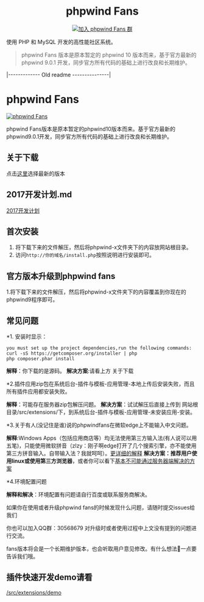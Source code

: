 <h1 align="center">phpwind Fans</h1>
<p align="center">
<a href="//shang.qq.com/wpa/qunwpa?idkey=4bdc6869a010f9371c81047847960e9d89ce0585e23308a4f00f99ecb27c48f7"><img src="https://pub.idqqimg.com/wpa/images/group.png" title="加入 phpwind Fans 群"></a>
</p>

使用 PHP 和 MySQL 开发的高性能社区系统。
> phpwind Fans 版本是原本暂定的 phpwind 10 版本而来，基于官方最新的 phpwind 9.0.1 开发，同步官方所有代码的基础上进行改良和长期维护。


|------------- Old readme ---------------|

# phpwind Fans

[![phpwind Fans](https://pub.idqqimg.com/wpa/images/group.png)](//shang.qq.com/wpa/qunwpa?idkey=4bdc6869a010f9371c81047847960e9d89ce0585e23308a4f00f99ecb27c48f7)

phpwind Fans版本是原本暂定的phpwind10版本而来。基于官方最新的phpwind9.0.1开发，同步官方所有代码的基础上进行改良和长期维护。
## 关于下载
点击[这里](https://github.com/medz/phpwind/releases)选择最新的版本

## 2017开发计划.md
[2017开发计划](2017开发计划.md)

## 首次安装
1. 将下载下来的文件解压，然后将phpwind-x文件夹下的内容放网站根目录。
2. 访问`http://你的域名/install.php`按照说明进行安装即可。

## 官方版本升级到phpwind fans
1.将下载下来的文件解压，然后将phpwind-x文件夹下的内容覆盖到你现在的phpwind9程序即可。
## 常见问题
*1. 安装时显示：
```
you must set up the project dependencies,run the following commands:
curl -sS https://getcomposer.org/installer | php
php composer.phar install
```
**解释**：你下载的是源码。
**解决方案**:请看上方 关于下载

*2.插件应用zip包在系统后台-插件与模板-应用管理-本地上传后安装失败，而且所有插件应用都安装失败。

**解释**：可能存在服务器zip包解压问题。
**解决方案**：试试解压后直接上传到 网站根目录/src/extensions/下，到系统后台-插件与模板-应用管理-未安装应用-安装。

*3.关于有人(没记住是谁)说的phpwindfans在微软edge上不能输入中文问题。

**解释**:Windows Apps（包括应用商店等）均无法使用第三方输入法(有人说可以用五笔)，只能使用微软拼音（zlzy：刚子啊edge打开了几个搜索引擎，亦不能使用第三方拼音输入。自带输入法？我就呵呵）。[更详细的解释](https://zhidao.baidu.com/question/428868938944151492.html)
**解决方案：推荐用户使用linux或使用第三方浏览器**，或者你可以看下[基本不可能通过服务器端解决的方案](https://zhidao.baidu.com/question/1370573023838300739.html)

*4.环境配置问题

**解释和解决**：环境配置有问题请自行百度或联系服务商解决。

如果你在使用或者升级phpwind fans的时候发现什么问题，请随时提交issues给我们

你也可以加入QQ群：30568679 对升级时或者使用过程中上文没有提到的问题进行交流。

fans版本将会是一个长期维护版本，也会听取用户意见修改。有什么想法👏一点要告诉我们哦。

## 插件快速开发demo请看
[/src/extensions/demo](https://github.com/medz/phpwind/tree/master/src/extensions/demo)

